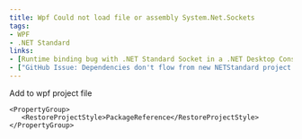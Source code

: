 ```yaml
---
title: Wpf Could not load file or assembly System.Net.Sockets
tags: 
- WPF
- .NET Standard
links:
- [Runtime binding bug with .NET Standard Socket in a .NET Desktop Console App, https://forums.dotnetfoundation.org/t/runtime-binding-bug-with-net-standard-socket-in-a-net-desktop-console-app/2803]
- ["GitHub Issue: Dependencies don't flow from new NETStandard project to old Desktop projects through ProjectReferences #901", https://github.com/dotnet/sdk/issues/901]
---
```

Add to wpf project file
```
<PropertyGroup>
   <RestoreProjectStyle>PackageReference</RestoreProjectStyle>
</PropertyGroup>
```
